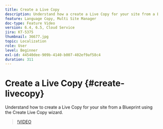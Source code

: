 ```yaml
---
title: Create a Live Copy
description: Understand how a create a Live Copy for your site from a Blueprint using the Create Live Copy wizard.
feature: Language Copy, Multi Site Manager
doc-type: Feature Video
version: 6.4, 6.5, Cloud Service
jira: KT-5375
thumbnail: 36677.jpg
topic: Localization
role: User
level: Beginner
exl-id: 44540dee-909b-4140-b007-402ef9af58c4
duration: 311
---
```

# Create a Live Copy {#create-livecopy}

Understand how to create a Live Copy for your site from a Blueprint using the Create Live Copy wizard.

>[!VIDEO](https://video.tv.adobe.com/v/36677?quality=12&learn=on)
